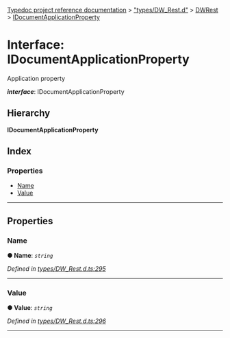 [Typedoc project reference documentation](../README.md) > ["types/DW_Rest.d"](../modules/_types_dw_rest_d_.md) > [DWRest](../modules/_types_dw_rest_d_.dwrest.md) > [IDocumentApplicationProperty](../interfaces/_types_dw_rest_d_.dwrest.idocumentapplicationproperty.md)

# Interface: IDocumentApplicationProperty

Application property

*__interface__*: IDocumentApplicationProperty

## Hierarchy

**IDocumentApplicationProperty**

## Index

### Properties

* [Name](_types_dw_rest_d_.dwrest.idocumentapplicationproperty.md#name)
* [Value](_types_dw_rest_d_.dwrest.idocumentapplicationproperty.md#value)

---

## Properties

<a id="name"></a>

###  Name

**● Name**: *`string`*

*Defined in [types/DW_Rest.d.ts:295](https://github.com/DocuWare/REST-Sample-TS/blob/a4697e2/src/types/DW_Rest.d.ts#L295)*

___
<a id="value"></a>

###  Value

**● Value**: *`string`*

*Defined in [types/DW_Rest.d.ts:296](https://github.com/DocuWare/REST-Sample-TS/blob/a4697e2/src/types/DW_Rest.d.ts#L296)*

___

